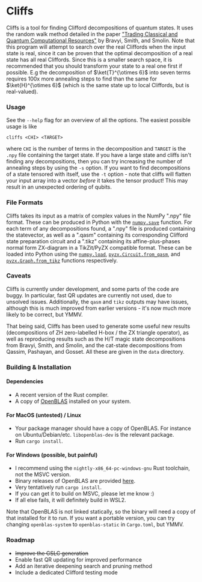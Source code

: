 # Cliffs

Cliffs is a tool for finding Clifford decompositions of quantum states. It uses the random walk method detailed in the paper ["Trading Classical and Quantum Computational Resources"](https://doi.org/10.1103/PhysRevX.6.021043) by Bravyi, Smith, and Smolin. Note that this program will attempt to search over the real Cliffords when the input state is real, since it can be proven that the optimal decomposition of a real state has all real Cliffords. Since this is a smaller search space, it is recommended that you should transform your state to a real one first if possible. E.g the decomposition of $\ket{T}^{\otimes 6}$ into seven terms requires 100x more annealing steps to find than the same for $\ket{H}^{\otimes 6}$ (which is the same state up to local Cliffords, but is real-valued).

### Usage

See the `--help` flag for an overview of all the options. The easiest possible usage is like
```
cliffs <CHI> <TARGET>
```
where `CHI` is the number of terms in the decomposition and `TARGET` is the `.npy` file containing the target state. If you have a large state and cliffs isn't finding any decompositions, then you can try increasing the number of annealing steps by using the `-s` option. If you want to find decompositions of a state tensored with itself, use the `-t` option - note that cliffs will flatten your input array into a vector *before* it takes the tensor product! This may result in an unexpected ordering of qubits.

### File Formats

Cliffs takes its input as a matrix of complex values in the NumPy ".npy" file format. These can be produced in Python with the [`numpy.save`](https://numpy.org/doc/stable/reference/generated/numpy.save.html) function. For each term of any decompositions found, a ".npy" file is produced containing the statevector, as well as a ".qasm" containing its corresponding Clifford state preparation circuit and a ".tikz" containing its affine-plus-phases normal form ZX-diagram in a TikZit/PyZX compatible format. These can be loaded into Python using the [`numpy.load`](https://numpy.org/doc/stable/reference/generated/numpy.load.html), [`pyzx.Circuit.from_qasm`](https://pyzx.readthedocs.io/en/latest/api.html#pyzx.circuit.Circuit.from_qasm), and [`pyzx.Graph.from_tikz`](https://pyzx.readthedocs.io/en/latest/api.html#pyzx.graph.base.BaseGraph.from_tikz) functions respectively.

### Caveats

Cliffs is currently under development, and some parts of the code are buggy. In particular, fast QR updates are currently not used, due to unsolved issues. Additionally, the `qasm` and `tikz` outputs may have issues, although this is much improved from earlier versions - it's now much more likely to be correct, but YMMV.

That being said, Cliffs has been used to generate some useful new results (decompositions of ZH zero-labelled H-box / the ZX triangle operator), as well as reproducing results such as the H/T magic state decompositions from Bravyi, Smith, and Smolin, and the cat-state decompositions from Qassim, Pashayan, and Gosset. All these are given in the `data` directory.

### Building & Installation

#### Dependencies
* A recent version of the Rust compiler.
* A copy of [OpenBLAS](https://www.openblas.net) installed on your system.

#### For MacOS (untested) / Linux
* Your package manager should have a copy of OpenBLAS. For instance on Ubuntu/Debian/etc. `libopenblas-dev` is the relevant package.
* Run `cargo install`.

#### For Windows (possible, but painful)
* I recommend using the `nightly-x86_64-pc-windows-gnu` Rust toolchain, not the MSVC version.
* Binary releases of OpenBLAS are provided [here](https://github.com/xianyi/OpenBLAS).
* Very tentatively run `cargo install`.
* If you can get it to build on MSVC, please let me know :)
* If all else fails, it will definitely build in WSL2.

Note that OpenBLAS is not linked statically, so the binary will need a copy of that installed for it to run. If you want a portable version, you can try changing `openblas-system` to `openblas-static` in `Cargo.toml`, but YMMV.

### Roadmap

* ~~Improve the GSLC generation~~
* Enable fast QR updating for improved performance
* Add an iterative deepening search and pruning method
* Include a dedicated Clifford testing mode 
